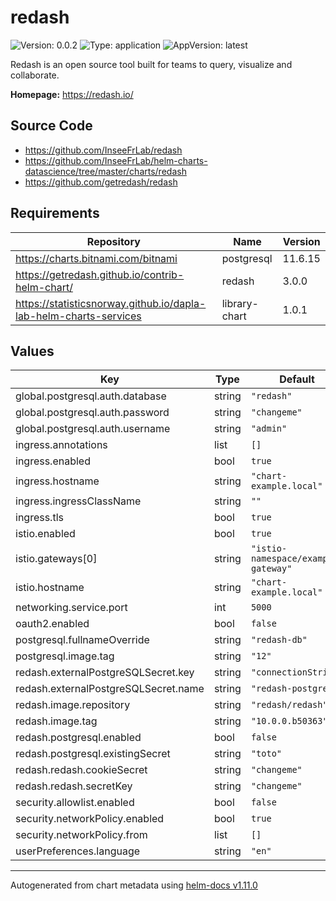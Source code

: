 # redash

![Version: 0.0.2](https://img.shields.io/badge/Version-0.0.2-informational?style=flat-square) ![Type: application](https://img.shields.io/badge/Type-application-informational?style=flat-square) ![AppVersion: latest](https://img.shields.io/badge/AppVersion-latest-informational?style=flat-square)

Redash is an open source tool built for teams to query, visualize and collaborate.

**Homepage:** <https://redash.io/>

## Source Code

* <https://github.com/InseeFrLab/redash>
* <https://github.com/InseeFrLab/helm-charts-datascience/tree/master/charts/redash>
* <https://github.com/getredash/redash>

## Requirements

| Repository | Name | Version |
|------------|------|---------|
| https://charts.bitnami.com/bitnami | postgresql | 11.6.15 |
| https://getredash.github.io/contrib-helm-chart/ | redash | 3.0.0 |
| https://statisticsnorway.github.io/dapla-lab-helm-charts-services | library-chart | 1.0.1 |

## Values

| Key | Type | Default | Description |
|-----|------|---------|-------------|
| global.postgresql.auth.database | string | `"redash"` |  |
| global.postgresql.auth.password | string | `"changeme"` |  |
| global.postgresql.auth.username | string | `"admin"` |  |
| ingress.annotations | list | `[]` |  |
| ingress.enabled | bool | `true` |  |
| ingress.hostname | string | `"chart-example.local"` |  |
| ingress.ingressClassName | string | `""` |  |
| ingress.tls | bool | `true` |  |
| istio.enabled | bool | `true` |  |
| istio.gateways[0] | string | `"istio-namespace/example-gateway"` |  |
| istio.hostname | string | `"chart-example.local"` |  |
| networking.service.port | int | `5000` |  |
| oauth2.enabled | bool | `false` |  |
| postgresql.fullnameOverride | string | `"redash-db"` |  |
| postgresql.image.tag | string | `"12"` |  |
| redash.externalPostgreSQLSecret.key | string | `"connectionString"` |  |
| redash.externalPostgreSQLSecret.name | string | `"redash-postgres"` |  |
| redash.image.repository | string | `"redash/redash"` |  |
| redash.image.tag | string | `"10.0.0.b50363"` |  |
| redash.postgresql.enabled | bool | `false` |  |
| redash.postgresql.existingSecret | string | `"toto"` |  |
| redash.redash.cookieSecret | string | `"changeme"` |  |
| redash.redash.secretKey | string | `"changeme"` |  |
| security.allowlist.enabled | bool | `false` |  |
| security.networkPolicy.enabled | bool | `true` |  |
| security.networkPolicy.from | list | `[]` |  |
| userPreferences.language | string | `"en"` |  |

----------------------------------------------
Autogenerated from chart metadata using [helm-docs v1.11.0](https://github.com/norwoodj/helm-docs/releases/v1.11.0)
